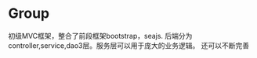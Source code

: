 Group
=====

初级MVC框架，整合了前段框架bootstrap，seajs.  后端分为controller,service,dao3层。服务层可以用于庞大的业务逻辑。 还可以不断完善


